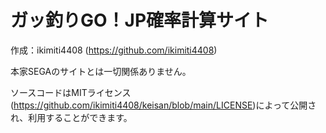 # ガッ釣りGO！JP確率計算サイト
作成：ikimiti4408 (https://github.com/ikimiti4408)  

本家SEGAのサイトとは一切関係ありません。  

ソースコードはMITライセンス(https://github.com/ikimiti4408/keisan/blob/main/LICENSE)によって公開され、利用することができます。  
